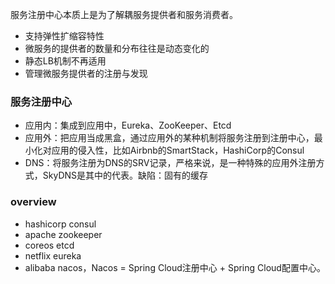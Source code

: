 
服务注册中心本质上是为了解耦服务提供者和服务消费者。
- 支持弹性扩缩容特性
- 微服务的提供者的数量和分布往往是动态变化的
- 静态LB机制不再适用
- 管理微服务提供者的注册与发现

### 服务注册中心
- 应用内：集成到应用中，Eureka、ZooKeeper、Etcd
- 应用外：把应用当成黑盒，通过应用外的某种机制将服务注册到注册中心，最小化对应用的侵入性，比如Airbnb的SmartStack，HashiCorp的Consul
- DNS：将服务注册为DNS的SRV记录，严格来说，是一种特殊的应用外注册方式，SkyDNS是其中的代表。缺陷：固有的缓存

### overview
- hashicorp consul
- apache zookeeper
- coreos etcd
- netflix eureka
- alibaba nacos，Nacos = Spring Cloud注册中心 + Spring Cloud配置中心。

